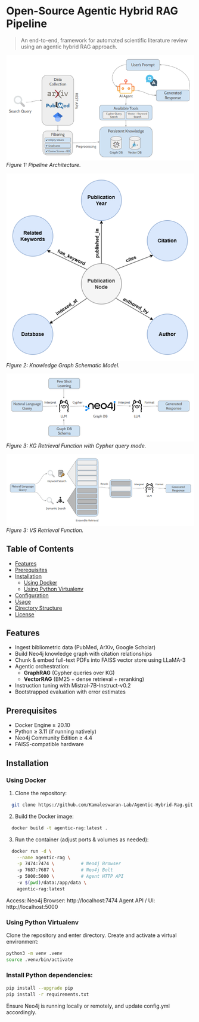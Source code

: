 # Open-Source Agentic Hybrid RAG Pipeline

> An end-to-end, framework for automated scientific literature review using an agentic hybrid RAG approach.

![Pipeline Overview](assets/general_workflow.png)  
*Figure 1: Pipeline Architecture.*  

![KG](assets/kg.png) 
*Figure 2: Knowledge Graph Schematic Model.*

![Cypher](assets/cypher.png) 
*Figure 3: KG Retrieval Function with Cypher query mode.*


![VS](assets/sim.png) 
*Figure 3: VS Retrieval Function.*

## Table of Contents
- [Features](#features)  
- [Prerequisites](#prerequisites)  
- [Installation](#installation)  
  - [Using Docker](#using-docker)  
  - [Using Python Virtualenv](#using-python-virtualenv)  
- [Configuration](#configuration)  
- [Usage](#usage)  
- [Directory Structure](#directory-structure)  
- [License](#license)  

## Features
- Ingest bibliometric data (PubMed, ArXiv, Google Scholar)  
- Build Neo4j knowledge graph with citation relationships  
- Chunk & embed full-text PDFs into FAISS vector store using LLaMA-3  
- Agentic orchestration:  
  - **GraphRAG** (Cypher queries over KG)  
  - **VectorRAG** (BM25 + dense retrieval + reranking)  
- Instruction tuning with Mistral-7B-Instruct-v0.2   
- Bootstrapped evaluation with error estimates  

## Prerequisites
- Docker Engine ≥ 20.10  
- Python ≥ 3.11 (if running natively)  
- Neo4j Community Edition ≥ 4.4  
- FAISS-compatible hardware  

## Installation

### Using Docker
1. Clone the repository:  
  ```bash
    git clone https://github.com/Kamaleswaran-Lab/Agentic-Hybrid-Rag.git
```

2. Build the Docker image:
  ```bash
    docker build -t agentic-rag:latest .
  ```

3. Run the container (adjust ports & volumes as needed):

```bash
  docker run -d \
    --name agentic-rag \
    -p 7474:7474 \          # Neo4j Browser
    -p 7687:7687 \          # Neo4j Bolt
    -p 5000:5000 \          # Agent HTTP API
    -v $(pwd)/data:/app/data \
    agentic-rag:latest
```

Access:
Neo4j Browser: http://localhost:7474
Agent API / UI: http://localhost:5000

### Using Python Virtualenv
Clone the repository and enter directory.
Create and activate a virtual environment:
```bash
python3 -m venv .venv
source .venv/bin/activate
```

### Install Python dependencies:
```bash
pip install --upgrade pip
pip install -r requirements.txt
```
Ensure Neo4j is running locally or remotely, and update config.yml accordingly.
